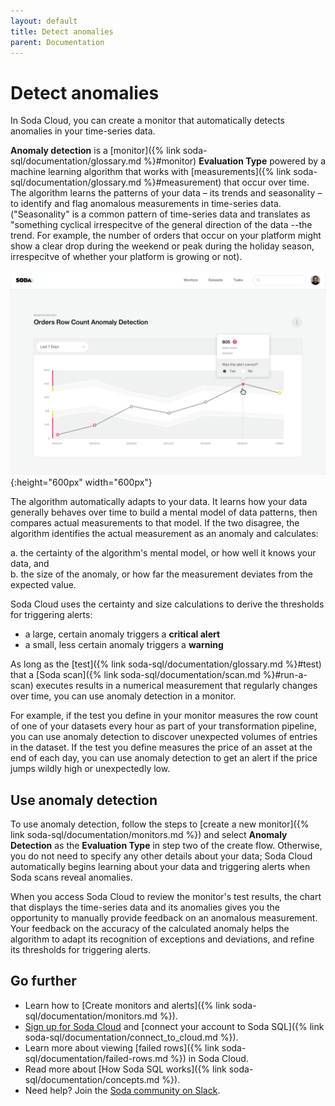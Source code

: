 ```yaml
---
layout: default
title: Detect anomalies
parent: Documentation
---
```


# Detect anomalies

In Soda Cloud, you can create a monitor that automatically detects anomalies in your time-series data. 

**Anomaly detection** is a [monitor]({% link soda-sql/documentation/glossary.md %}#monitor) **Evaluation Type** powered by a machine learning algorithm that works with [measurements]({% link soda-sql/documentation/glossary.md %}#measurement) that occur over time. The algorithm learns the patterns of your data – its trends and seasonality – to identify and flag anomalous measurements in time-series data. ("Seasonality" is a common pattern of time-series data and translates as "something cyclical irrespecitve of the general direction of the data --the trend. For example, the number of orders that occur on your platform might show a clear drop during the weekend or peak during the holiday season, irrespecitve of whether your platform is growing or not).

![anomaly-detection](/assets/images/anomaly-detection.png){:height="600px" width="600px"}

The algorithm automatically adapts to your data. It learns how your data generally behaves over time to build a mental model of data patterns, then compares actual measurements to that model. If the two disagree, the algorithm identifies the actual measurement as an anomaly and calculates:<br />

a. the certainty of the algorithm's mental model, or how well it knows your data, and <br />
b. the size of the anomaly, or how far the measurement deviates from the expected value.

Soda Cloud uses the certainty and size calculations to derive the thresholds for triggering alerts: 
* a large, certain anomaly triggers a **critical alert** 
* a small, less certain anomaly triggers a **warning**

As long as the [test]({% link soda-sql/documentation/glossary.md %}#test) that a [Soda scan]({% link soda-sql/documentation/scan.md %}#run-a-scan) executes results in a numerical measurement that regularly changes over time, you can use anomaly detection in a monitor. 

For example, if the test you define in your monitor measures the row count of one of your datasets every hour as part of your transformation pipeline, you can use anomaly detection to discover unexpected volumes of entries in the dataset. If the test you define measures the price of an asset at the end of each day, you can use anomaly detection to get an alert if the price jumps wildly high or unexpectedly low. 

## Use anomaly detection

To use anomaly detection, follow the steps to [create a new monitor]({% link soda-sql/documentation/monitors.md %}) and select **Anomaly Detection** as the **Evaluation Type** in step two of the create flow. Otherwise, you do not need to specify any other details about your data; Soda Cloud automatically begins learning about your data and triggering alerts when Soda scans reveal anomalies.

When you access Soda Cloud to review the monitor's test results, the chart that displays the time-series data and its anomalies gives you the opportunity to manually provide feedback on an anomalous measurement. Your feedback on the accuracy of the calculated anomaly helps the algorithm to adapt its recognition of exceptions and deviations, and refine its thresholds for triggering alerts.

<!--
## Machine learning details

Currently, Soda's time-series anomaly detection uses the <a href=""https://facebook.github.io/prophet/docs/quick_start.html target="_blank"> Facebook Prophet Python library</a> to learn about time-series data with strong seasonality patterns. Prophet learns and predicts the shape of the data and outputs confidence-bounds between which it thinks 99% of the data should fall.
-->

## Go further

- Learn how to [Create monitors and alerts]({% link soda-sql/documentation/monitors.md %}).
- <a href="https://cloud.soda.io/signup" target="_blank"> Sign up for Soda Cloud</a> and [connect your account to Soda SQL]({% link soda-sql/documentation/connect_to_cloud.md %}).
- Learn more about viewing [failed rows]({% link soda-sql/documentation/failed-rows.md %}) in Soda Cloud.
- Read more about [How Soda SQL works]({% link soda-sql/documentation/concepts.md %}).
- Need help? Join the <a href="http://community.soda.io/slack" target="_blank"> Soda community on Slack</a>.
